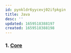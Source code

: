 ```yaml
---
id: pynkldr6yycevj02ifpkgin
title: Java
desc: ''
updated: 1659518388197
created: 1659518388198
---
```


### 1. [Core](java.core.md)